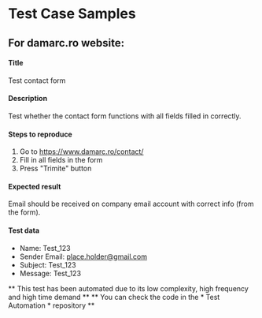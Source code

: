 # Test Case Samples

## For damarc.ro website:

#### Title
Test contact form

#### Description
Test whether the contact form functions with all fields filled in correctly.

#### Steps to reproduce
1. Go to https://www.damarc.ro/contact/
2. Fill in all fields in the form
3. Press "Trimite" button

#### Expected result
Email should be received on company email account with correct info (from the form).

#### Test data
- Name: Test_123
- Sender Email: place.holder@gmail.com
- Subject: Test_123
- Message: Test_123

** This test has been automated due to its low complexity, high frequency and high time demand **
** You can check the code in the * Test Automation * repository **
